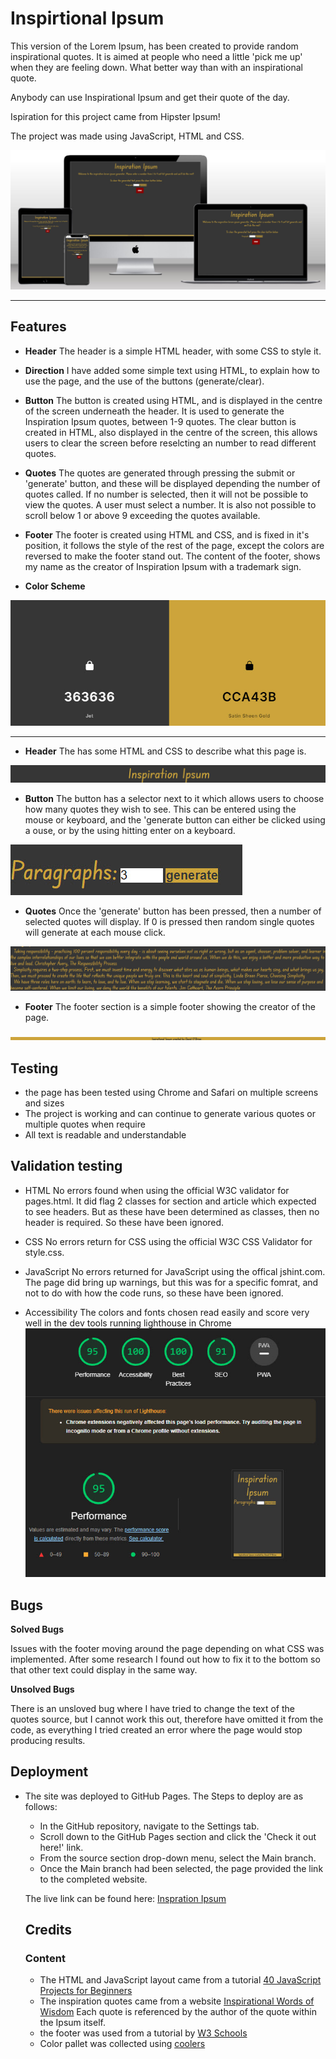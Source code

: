 # Inspirtional Ipsum

This version of the Lorem Ipsum, has been created to provide random inspirational quotes. It is aimed at people who need a little 'pick me up' when they are feeling down. What better way than with an inspirational quote. 

Anybody can use Inspirational Ipsum and get their quote of the day. 

Ispiration for this project came from Hipster Ipsum!

The project was made using JavaScript, HTML and CSS. 

![Inspiration Ipsum on multiple screens](/assets/images/multiscreen%20image%201.jpg)


---

## Features

* **Header**
The header is a simple HTML header, with some CSS to style it. 

* **Direction**
I have added some simple text using HTML, to explain how to use the page, and the use of the buttons (generate/clear).

* **Button**
The button is created using HTML, and is displayed in the centre of the screen underneath the header. It is used to generate the Inspiration Ipsum quotes, between 1-9 quotes.
The clear button is created in HTML, also displayed in the centre of the screen, this allows users to clear the screen before reselcting an number to read different quotes. 

* **Quotes**
The quotes are generated through pressing the submit or 'generate' button, and these will be displayed depending the number of quotes called. If no number is selected, then it will not be possible to view the quotes. A user must select a number. It is also not possible to scroll below 1 or above 9 exceeding the quotes available. 

* **Footer**
The footer is created using HTML and CSS, and is fixed in it's position, it follows the style of the rest of the page, except the colors are reversed to make the footer stand out. The content of the footer, shows my name as the creator of Inspiration Ipsum with a trademark sign. 

* **Color Scheme**

![Hex value color scheme](assets/images/color%20pallet.jpg)

---

* **Header**
The has some HTML and CSS to describe what this page is. 

![Header, Inspiration Ipsum](assets/images/header.jpg)

* **Button**
The button has a selector next to it which allows users to choose how many quotes they wish to see. This can be entered using the mouse or keyboard, and the 'generate button can either be clicked using a ouse, or by the using hitting enter on a keyboard. 

![Button, and selector](assets/images/button.jpg)

* **Quotes**
Once the 'generate' button has been pressed, then a number of selected quotes will display. If 0 is pressed then random single quotes will generate at each mouse click. 

![Quote displays](assets/images/quotes.jpg)

* **Footer**
The footer section is a simple footer showing the creator of the page.

![Footer](assets/images/footer.jpg)

## Testing

* the page has been tested using Chrome and Safari on multiple screens and sizes
* The project is working and can continue to generate various quotes or multiple quotes when require
* All text is readable and understandable

## Validation testing

* HTML
No errors found when using the official W3C validator for pages.html. It did flag 2 classes for section and article which expected to see headers. But as these have been determined as classes, then no header is required. So these have been ignored. 

* CSS
No errors return for CSS using the official W3C CSS Validator for style.css. 

* JavaScript
No errors returned for JavaScript using the offical jshint.com. The page did bring up warnings, but this was for a specific fomrat, and not to do with how the code runs, so these have been ignored.  

* Accessibility 
The colors and fonts chosen read easily and score very well in the dev tools running lighthouse in Chrome
![Lighthouse results](assets/images/lighthouse.jpg)

## Bugs

**Solved Bugs**

Issues with the footer moving around the page depending on what CSS was implemented. After some research I found out how to fix it to the bottom so that other text could display in the same way. 

**Unsolved Bugs**

There is an unsloved bug where I have tried to change the text of the quotes source, but I cannot work this out, therefore have omitted it from the code, as everything I tried created an error where the page would stop producing results. 

## Deployment

* The site was deployed to GitHub Pages. The Steps to deploy are as follows:
  * In the GitHub repository, navigate to the Settings tab.  
  * Scroll down to the GitHub Pages section and click the 'Check it out here!' link.  
  * From the source section drop-down menu, select the Main branch.  
  * Once the Main branch had been selected, the page provided the link to the completed website. 

  The live link can be found here: [Inspration Ipsum](https://ddrobrien.github.io/inspiration-ipsum-project-2/)

  ## Credits

  ### Content
  * The HTML and JavaScript layout came from a tutorial [40 JavaScript Projects for Beginners](https://www.freecodecamp.org/news/javascript-projects-for-beginners/)
  * The inspiration quotes came from a website [Inspirational Words of Wisdom](wow4u.com/lifeq2/) Each quote is referenced by the author of the quote within the Ipsum itself. 
  * the footer was used from a tutorial by [W3 Schools](https://www.w3schools.com/css/default.asp)
  * Color pallet was collected using [coolers](coolers.co)